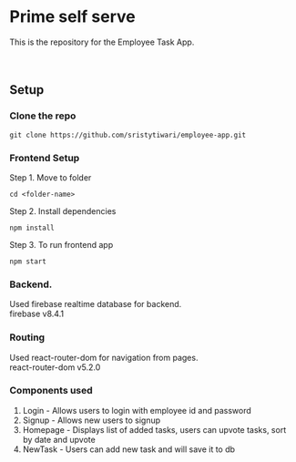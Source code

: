 # Prime self serve
This is the repository for the Employee Task App.  
  <br />
  <br />


## Setup

### Clone the repo  
```
git clone https://github.com/sristytiwari/employee-app.git
```

### Frontend Setup  

Step 1. Move to folder  
```
cd <folder-name>
```  

Step 2. Install dependencies  
```
npm install
``` 

Step 3. To run frontend app  
```
npm start
``` 
### Backend. 
Used firebase realtime database for backend.  
firebase v8.4.1

### Routing
Used react-router-dom for navigation from pages.  
react-router-dom v5.2.0


### Components used
1. Login - Allows users to login with employee id and password
2. Signup - Allows new users to signup 
3. Homepage - Displays list of added tasks, users can upvote tasks, sort by date and upvote
4. NewTask - Users can add new task and will save it to db

